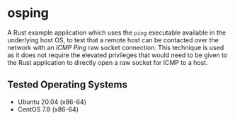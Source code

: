 # osping

A Rust example application which uses the `ping` executable available in the underlying host OS, to test that a remote host can be contacted over the network with an _ICMP Ping_ raw socket connection. This technique is used as it does not require the elevated privileges that would need to be given to the Rust application to directly open a raw socket for ICMP to a host.

## Tested Operating Systems

* Ubuntu 20.04 (x86-64)
* CentOS 7.8 (x86-64)

